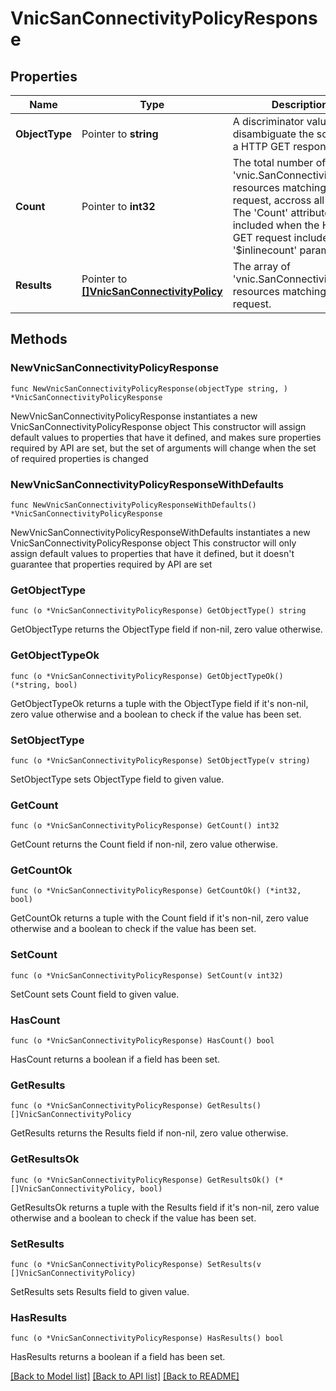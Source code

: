 # VnicSanConnectivityPolicyResponse

## Properties

Name | Type | Description | Notes
------------ | ------------- | ------------- | -------------
**ObjectType** | Pointer to **string** | A discriminator value to disambiguate the schema of a HTTP GET response body. | 
**Count** | Pointer to **int32** | The total number of &#39;vnic.SanConnectivityPolicy&#39; resources matching the request, accross all pages. The &#39;Count&#39; attribute is included when the HTTP GET request includes the &#39;$inlinecount&#39; parameter. | [optional] 
**Results** | Pointer to [**[]VnicSanConnectivityPolicy**](vnic.SanConnectivityPolicy.md) | The array of &#39;vnic.SanConnectivityPolicy&#39; resources matching the request. | [optional] 

## Methods

### NewVnicSanConnectivityPolicyResponse

`func NewVnicSanConnectivityPolicyResponse(objectType string, ) *VnicSanConnectivityPolicyResponse`

NewVnicSanConnectivityPolicyResponse instantiates a new VnicSanConnectivityPolicyResponse object
This constructor will assign default values to properties that have it defined,
and makes sure properties required by API are set, but the set of arguments
will change when the set of required properties is changed

### NewVnicSanConnectivityPolicyResponseWithDefaults

`func NewVnicSanConnectivityPolicyResponseWithDefaults() *VnicSanConnectivityPolicyResponse`

NewVnicSanConnectivityPolicyResponseWithDefaults instantiates a new VnicSanConnectivityPolicyResponse object
This constructor will only assign default values to properties that have it defined,
but it doesn't guarantee that properties required by API are set

### GetObjectType

`func (o *VnicSanConnectivityPolicyResponse) GetObjectType() string`

GetObjectType returns the ObjectType field if non-nil, zero value otherwise.

### GetObjectTypeOk

`func (o *VnicSanConnectivityPolicyResponse) GetObjectTypeOk() (*string, bool)`

GetObjectTypeOk returns a tuple with the ObjectType field if it's non-nil, zero value otherwise
and a boolean to check if the value has been set.

### SetObjectType

`func (o *VnicSanConnectivityPolicyResponse) SetObjectType(v string)`

SetObjectType sets ObjectType field to given value.


### GetCount

`func (o *VnicSanConnectivityPolicyResponse) GetCount() int32`

GetCount returns the Count field if non-nil, zero value otherwise.

### GetCountOk

`func (o *VnicSanConnectivityPolicyResponse) GetCountOk() (*int32, bool)`

GetCountOk returns a tuple with the Count field if it's non-nil, zero value otherwise
and a boolean to check if the value has been set.

### SetCount

`func (o *VnicSanConnectivityPolicyResponse) SetCount(v int32)`

SetCount sets Count field to given value.

### HasCount

`func (o *VnicSanConnectivityPolicyResponse) HasCount() bool`

HasCount returns a boolean if a field has been set.

### GetResults

`func (o *VnicSanConnectivityPolicyResponse) GetResults() []VnicSanConnectivityPolicy`

GetResults returns the Results field if non-nil, zero value otherwise.

### GetResultsOk

`func (o *VnicSanConnectivityPolicyResponse) GetResultsOk() (*[]VnicSanConnectivityPolicy, bool)`

GetResultsOk returns a tuple with the Results field if it's non-nil, zero value otherwise
and a boolean to check if the value has been set.

### SetResults

`func (o *VnicSanConnectivityPolicyResponse) SetResults(v []VnicSanConnectivityPolicy)`

SetResults sets Results field to given value.

### HasResults

`func (o *VnicSanConnectivityPolicyResponse) HasResults() bool`

HasResults returns a boolean if a field has been set.


[[Back to Model list]](../README.md#documentation-for-models) [[Back to API list]](../README.md#documentation-for-api-endpoints) [[Back to README]](../README.md)



